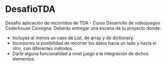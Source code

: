 # DesafioTDA
Desafío aplicación de recorridos de TDA - Curso Desarrollo de videojuegos Coderhouse
Consigna:
Deberás entregar una escena de tu proyecto donde:
- Incluyas al menos un caso de List, de array y de dictionary.
- Incorpores la posibilidad de recorrer los datos hacia un lado y hacia el otro, con
diferentes métodos.
- Darle alguna funcionalidad a nivel juego a la integración de dichos elementos
